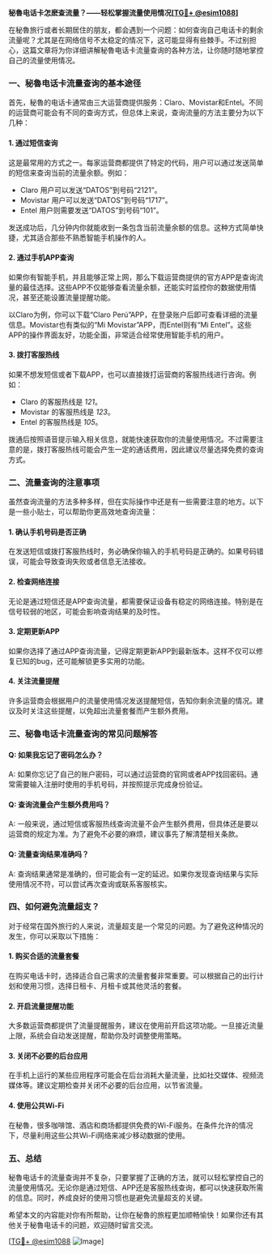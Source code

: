 **秘魯电话卡怎麽查流量？——轻松掌握流量使用情况[[TG💪+ @esim1088](https://t.me/s/esim1088)]**

在秘魯旅行或者长期居住的朋友，都会遇到一个问题：如何查询自己电话卡的剩余流量呢？尤其是在网络信号不太稳定的情况下，这可能显得有些棘手。不过别担心，这篇文章将为你详细讲解秘魯电话卡流量查询的各种方法，让你随时随地掌控自己的流量使用情况。

### 一、秘魯电话卡流量查询的基本途径

首先，秘魯的电话卡通常由三大运营商提供服务：Claro、Movistar和Entel。不同的运营商可能会有不同的查询方式，但总体上来说，查询流量的方法主要分为以下几种：

#### 1. **通过短信查询**
这是最常用的方式之一。每家运营商都提供了特定的代码，用户可以通过发送简单的短信来查询当前的流量余额。例如：
- Claro 用户可以发送“DATOS”到号码“2121”。
- Movistar 用户可以发送“DATOS”到号码“1717”。
- Entel 用户则需要发送“DATOS”到号码“101”。

发送成功后，几分钟内你就能收到一条包含当前流量余额的信息。这种方式简单快捷，尤其适合那些不熟悉智能手机操作的人。

#### 2. **通过手机APP查询**
如果你有智能手机，并且能够正常上网，那么下载运营商提供的官方APP是查询流量的最佳选择。这些APP不仅能够查看流量余额，还能实时监控你的数据使用情况，甚至还能设置流量提醒功能。

以Claro为例，你可以下载“Claro Perú”APP，在登录账户后即可查看详细的流量信息。Movistar也有类似的“Mi Movistar”APP，而Entel则有“Mi Entel”。这些APP的操作界面友好，功能全面，非常适合经常使用智能手机的用户。

#### 3. **拨打客服热线**
如果不想发短信或者下载APP，也可以直接拨打运营商的客服热线进行咨询。例如：
- Claro 的客服热线是 *121*。
- Movistar 的客服热线是 *123*。
- Entel 的客服热线是 *105*。

拨通后按照语音提示输入相关信息，就能快速获取你的流量使用情况。不过需要注意的是，拨打客服热线可能会产生一定的通话费用，因此建议尽量选择免费的查询方式。

### 二、流量查询的注意事项

虽然查询流量的方法多种多样，但在实际操作中还是有一些需要注意的地方。以下是一些小贴士，可以帮助你更高效地查询流量：

#### 1. **确认手机号码是否正确**
在发送短信或拨打客服热线时，务必确保你输入的手机号码是正确的。如果号码错误，可能会导致查询失败或者信息无法接收。

#### 2. **检查网络连接**
无论是通过短信还是APP查询流量，都需要保证设备有稳定的网络连接。特别是在信号较弱的地区，可能会影响查询结果的及时性。

#### 3. **定期更新APP**
如果你选择了通过APP查询流量，记得定期更新APP到最新版本。这样不仅可以修复已知的bug，还可能解锁更多实用的功能。

#### 4. **关注流量提醒**
许多运营商会根据用户的流量使用情况发送提醒短信，告知你剩余流量的情况。建议及时关注这些提醒，以免超出流量套餐而产生额外费用。

### 三、秘魯电话卡流量查询的常见问题解答

#### Q: 如果我忘记了密码怎么办？
A: 如果你忘记了自己的账户密码，可以通过运营商的官网或者APP找回密码。通常需要输入注册时使用的手机号码，并按照提示完成身份验证。

#### Q: 查询流量会产生额外费用吗？
A: 一般来说，通过短信或客服热线查询流量不会产生额外费用，但具体还是要以运营商的规定为准。为了避免不必要的麻烦，建议事先了解清楚相关条款。

#### Q: 流量查询结果准确吗？
A: 查询结果通常是准确的，但可能会有一定的延迟。如果你发现查询结果与实际使用情况不符，可以尝试再次查询或联系客服核实。

### 四、如何避免流量超支？

对于经常在国外旅行的人来说，流量超支是一个常见的问题。为了避免这种情况的发生，你可以采取以下措施：

#### 1. **购买合适的流量套餐**
在购买电话卡时，选择适合自己需求的流量套餐非常重要。可以根据自己的出行计划和使用习惯，选择日租卡、月租卡或其他灵活的套餐。

#### 2. **开启流量提醒功能**
大多数运营商都提供了流量提醒服务，建议在使用前开启这项功能。一旦接近流量上限，系统会自动发送提醒，帮助你及时调整使用策略。

#### 3. **关闭不必要的后台应用**
在手机上运行的某些应用程序可能会在后台消耗大量流量，比如社交媒体、视频流媒体等。建议定期检查并关闭不必要的后台应用，以节省流量。

#### 4. **使用公共Wi-Fi**
在秘魯，很多咖啡馆、酒店和商场都提供免费的Wi-Fi服务。在条件允许的情况下，尽量利用这些公共Wi-Fi网络来减少移动数据的使用。

### 五、总结

秘魯电话卡的流量查询并不复杂，只要掌握了正确的方法，就可以轻松掌控自己的流量使用情况。无论你是通过短信、APP还是客服热线查询，都可以快速获取所需的信息。同时，养成良好的使用习惯也是避免流量超支的关键。

希望本文的内容能对你有所帮助，让你在秘魯的旅程更加顺畅愉快！如果你还有其他关于秘魯电话卡的问题，欢迎随时留言交流。

[[TG💪+ @esim1088](https://t.me/s/esim1088) ![Image](https://i.postimg.cc/4NQfJmqS/Snipaste-2025-05-13-00-14-12.png)]